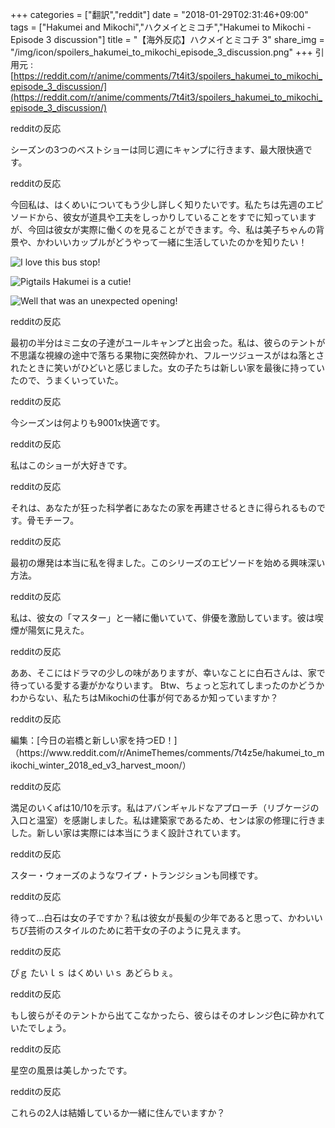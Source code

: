 +++
categories = ["翻訳","reddit"]
date = "2018-01-29T02:31:46+09:00"
tags = ["Hakumei and Mikochi","ハクメイとミコチ","Hakumei to Mikochi - Episode 3 discussion"]
title = "【海外反応】ハクメイとミコチ 3"
share_img = "/img/icon/spoilers_hakumei_to_mikochi_episode_3_discussion.png"
+++
引用元 : [https://reddit.com/r/anime/comments/7t4it3/spoilers_hakumei_to_mikochi_episode_3_discussion/](https://reddit.com/r/anime/comments/7t4it3/spoilers_hakumei_to_mikochi_episode_3_discussion/)

<p><span class="reddit-comment">redditの反応</span></p>シーズンの3つのベストショーは同じ週にキャンプに行きます、最大限快適です。

<p><span class="reddit-comment">redditの反応</span></p>今回私は、はくめいについてもう少し詳しく知りたいです。私たちは先週のエピソードから、彼女が道具や工夫をしっかりしていることをすでに知っていますが、今回は彼女が実際に働くのを見ることができます。今、私は美子ちゃんの背景や、かわいいカップルがどうやって一緒に生活していたのかを知りたい！

![I love this bus stop!](https://i.imgur.com/lXHatdy.png)

![Pigtails Hakumei is a cutie!](https://i.imgur.com/Clwh657.png)

![Well that was an unexpected opening!](https://i.imgur.com/LFrlfu4.png)

<p><span class="reddit-comment">redditの反応</span></p>最初の半分はミニ女の子達がユールキャンプと出会った。私は、彼らのテントが不思議な視線の途中で落ちる果物に突然砕かれ、フルーツジュースがはね落とされたときに笑いがひどいと感じました。女の子たちは新しい家を最後に持っていたので、うまくいっていた。

<p><span class="reddit-comment">redditの反応</span></p>今シーズンは何よりも9001x快適です。

<p><span class="reddit-comment">redditの反応</span></p>私はこのショーが大好きです。

<p><span class="reddit-comment">redditの反応</span></p>それは、あなたが狂った科学者にあなたの家を再建させるときに得られるものです。骨モチーフ。

<p><span class="reddit-comment">redditの反応</span></p>最初の爆発は本当に私を得ました。このシリーズのエピソードを始める興味深い方法。

<p><span class="reddit-comment">redditの反応</span></p>私は、彼女の「マスター」と一緒に働いていて、俳優を激励しています。彼は喫煙が陽気に見えた。

<p><span class="reddit-comment">redditの反応</span></p>ああ、そこにはドラマの少しの味がありますが、幸いなことに白石さんは、家で待っている愛する妻がかなりいます。 Btw、ちょっと忘れてしまったのかどうかわからない、私たちはMikochiの仕事が何であるか知っていますか？

<p><span class="reddit-comment">redditの反応</span></p>編集：[今日の岩橋と新しい家を持つED！]（https://www.reddit.com/r/AnimeThemes/comments/7t4z5e/hakumei_to_mikochi_winter_2018_ed_v3_harvest_moon/）

<p><span class="reddit-comment">redditの反応</span></p>満足のいくafは10/10を示す。私はアバンギャルドなアプローチ（リブケージの入口と温室）を感謝しました。私は建築家であるため、センは家の修理に行きました。新しい家は実際には本当にうまく設計されています。

<p><span class="reddit-comment">redditの反応</span></p>スター・ウォーズのようなワイプ・トランジションも同様です。

<p><span class="reddit-comment">redditの反応</span></p>待って...白石は女の子ですか？私は彼女が長髪の少年であると思って、かわいいちび芸術のスタイルのために若干女の子のように見えます。

<p><span class="reddit-comment">redditの反応</span></p>ぴｇ たいｌｓ はくめい いｓ あどらｂぇ。

<p><span class="reddit-comment">redditの反応</span></p>もし彼らがそのテントから出てこなかったら、彼らはそのオレンジ色に砕かれていたでしょう。

<p><span class="reddit-comment">redditの反応</span></p>星空の風景は美しかったです。

<p><span class="reddit-comment">redditの反応</span></p>これらの2人は結婚しているか一緒に住んでいますか？
